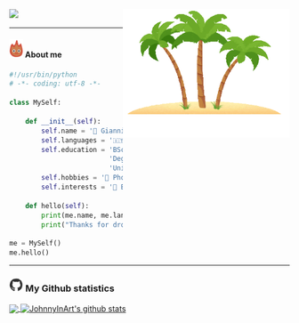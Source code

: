 

<a href="https://git.io/typing-svg"> 
<img align="right" src="images/island.gif" width="300px">
<img src="https://readme-typing-svg.herokuapp.com?font=Shadows+Into+Light&center=true&duration=3333&color=F7BE2E&vCenter=true&size=40&multiline=true&height=150&width=320&lines=Hi+there+%F0%9F%91%8B;Welcome+to+my+island">
</a>

---
#### <img src="images/calsifer.gif" width="25px" > About me

```python
#!/usr/bin/python
# -*- coding: utf-8 -*-

class MySelf:

    def __init__(self):
        self.name = '🐻 Gianni\n'
        self.languages = '🇮🇹 it_IT, 🇬🇧 en_GB\n'
        self.education = 'BSc:' \
                         'Degree: 🖥️ Computer Science\n' \
                         'University: ⚜️ Florence\n'
        self.hobbies = '📸 Photography, 🌍 Travelling, 🏃Running\n'
        self.interests = '📗 Book, 🌳 Nature, 📜 History\n'

    def hello(self):
        print(me.name, me.languages, me.education, me.hobbies, me.interests)
        print("Thanks for dropping by, hope you find some of my work interesting.")
        
me = MySelf()
me.hello()
```

---
### <img src="images/github.webp" width="25px"> My Github statistics

<a  href="https://github.com/JohnnyInArt/">
<img align="center" src="https://github-readme-stats.vercel.app/api/top-langs/?username=JohnnyInArt&hide=html&theme=slateorange">
</a>
<a href="https://github.com/JohnnyInArt/">
  <img align="center" src="https://github-readme-stats.vercel.app/api?username=JohnnyInArt&count_private=true&show_icons=true&theme=slateorange&count_private=true&hide=stars" alt="JohnnyInArt's github stats" />
</a>

